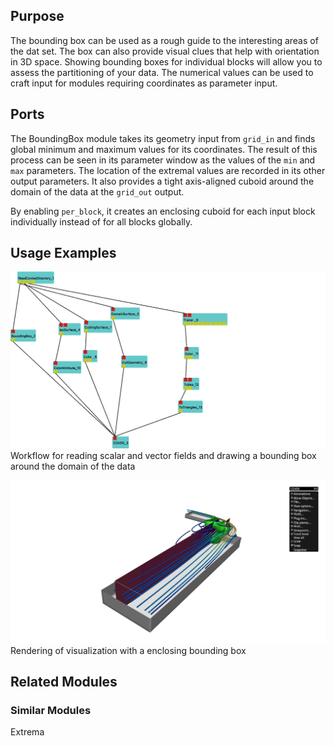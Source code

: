 [headline]:<>

## Purpose

The bounding box can be used as a rough guide to the interesting areas of the dat set. The box can
also provide visual clues that help with orientation in 3D space. Showing bounding boxes for
individual blocks will allow you to assess the partitioning of your data. The numerical values can
be used to craft input for modules requiring coordinates as parameter input.

## Ports

[moduleHtml]:<>

The BoundingBox module takes its geometry input from `grid_in` and finds global minimum and maximum
values for its coordinates. The result of this process can be seen in its parameter window as the
values of the `min` and `max` parameters. The location of the extremal values are recorded in its
other output parameters. It also provides a tight axis-aligned cuboid around the domain of the data
at the `grid_out` output.

[parameters]:<>

By enabling `per_block`, it creates an enclosing cuboid for each input
block individually instead of for all blocks globally.

## Usage Examples

![](tiny-covise-net.png)
Workflow for reading scalar and vector fields and drawing a bounding box around the domain of the data

![](tiny-covise.png)
Rendering of visualization with a enclosing bounding box

## Related Modules

### Similar Modules

Extrema
